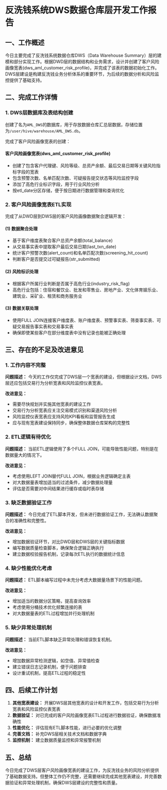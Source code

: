 # 反洗钱系统DWS数据仓库层开发工作报告

## 一、工作概述

今日主要完成了反洗钱系统数据仓库DWS（Data Warehouse Summary）层的建模和部分实现工作。根据DWD层的数据结构和业务需求，设计并创建了客户风险画像宽表(dws_aml_customer_risk_profile)，并完成了该表的数据初始化工作。DWS层建设是构建反洗钱业务分析体系的重要环节，为后续的数据分析和风险监控提供了基础支持。

## 二、完成工作详情

### 1. DWS层数据库及表结构创建

创建了名为`AML_DWS`的数据库，用于存放数据仓库汇总层数据，存储位置为`/user/hive/warehouse/AML_DWS.db`。

完成了客户风险画像宽表的创建：

#### 客户风险画像宽表(dws_aml_customer_risk_profile)

- 创建了包含客户代理键、风险等级、总资产余额、最后交易日期等关键风险指标字段的宽表
- 包含预警次数、名单匹配次数、可疑报告提交状态等风险监控字段
- 添加了高危行业标识字段，用于行业风险分析
- 按etl_date分区存储，便于按日期进行数据管理和查询优化

### 2. 客户风险画像宽表ETL实现

完成了从DWD层到DWS层的客户风险画像数据聚合逻辑开发：

#### (1) 数据聚合处理

- 基于客户维度表聚合客户总资产余额(total_balance)
- 从交易事实表中提取客户最后交易日期(last_txn_date)
- 统计客户预警次数(alert_count)和名单匹配次数(screening_hit_count)
- 判断客户是否提交过可疑报告(str_submitted)

#### (2) 风险标识处理

- 根据客户所属行业判断是否属于高危行业(industry_risk_flag)
- 高危行业包括：住宿和餐饮业、批发和零售业、房地产业、文化体育娱乐业、建筑业、采矿业、租赁和商务服务业

#### (3) 数据关联处理

- 使用FULL JOIN连接客户维度表、账户维度表、预警事实表、筛查事实表、可疑交易报告事实表和交易事实表
- 确保即使某些客户在部分维度表中没有记录也能被正确处理

## 三、存在的不足及改进意见

### 1. 工作内容不完整

**问题描述：** 今天的工作仅完成了DWS层一个宽表的建设，但根据设计文档，DWS层还应包括交易行为分析宽表和风险监控仪表宽表。

**改进意见：**

- 需要尽快规划并实施其他宽表的建设工作
- 交易行为分析宽表应关注交易模式识别和渠道风险分析
- 风险监控仪表宽表应支持风险KPI看板和监管报告生成
- 应与现有宽表建设保持同步，确保整体数据仓库架构的完整性

### 2. ETL逻辑有待优化

**问题描述：** 当前ETL逻辑使用了多个FULL JOIN，可能导致性能问题，特别是在数据量大的情况下。

**改进意见：**

- 考虑使用LEFT JOIN替代FULL JOIN，根据业务逻辑确定主表
- 对大数据量表增加适当的过滤条件，减少数据处理量
- 评估是否需要对中间结果进行缓存或临时表存储

### 3. 缺乏数据验证工作

**问题描述：** 今日完成了ETL脚本开发，但未进行数据验证工作，无法确认数据聚合的准确性和完整性。

**改进意见：**

- 增加数据验证环节，对比DWD层和DWS层的关键指标数据
- 编写数据质量检查脚本，确保聚合逻辑正确执行
- 建立数据校验报告机制，记录每次ETL执行的数据统计信息

### 4. 缺少性能优化考虑

**问题描述：** ETL脚本编写过程中未充分考虑大数据量场景下的性能问题。

**改进意见：**

- 增加适当的数据分区策略，提高查询效率
- 考虑使用分桶技术优化频繁连接的表
- 对大数据量表的ETL过程增加并行处理机制

### 5. 缺少异常处理机制

**问题描述：** 当前ETL脚本缺乏异常处理和错误恢复机制。

**改进意见：**

- 增加数据异常检测逻辑，如空值、异常值检查
- 建立错误日志记录机制，便于问题排查
- 设计重试机制，提高ETL过程的稳定性

## 四、后续工作计划

1. **其他宽表建设：** 开展DWS层其他宽表的设计和开发工作，包括交易行为分析宽表和风险监控仪表宽表
2. **数据验证：** 对已完成的客户风险画像宽表ETL过程进行数据验证，确保数据准确性
3. **性能优化：** 评估现有ETL脚本性能，进行必要的优化调整
4. **完善文档：** 补充DWS层相关技术文档和数据字典
5. **监控机制：** 建立数据质量监控和异常报警机制

## 五、总结

今日完成了DWS层客户风险画像宽表的建设工作，为反洗钱业务的风险分析提供了基础数据支持。但整体工作仍不完整，还需要继续完成其他宽表建设，并完善数据验证和异常处理机制，确保DWS层建设的完整性和质量。

